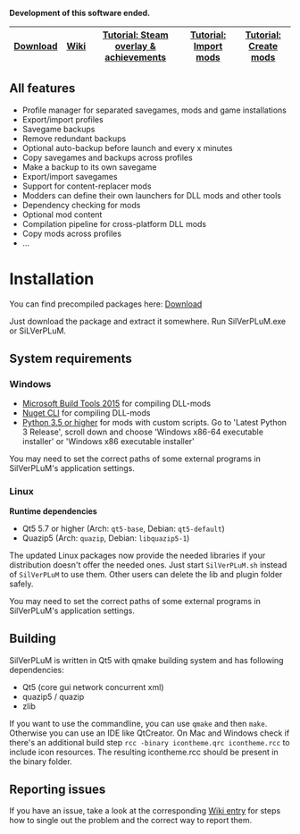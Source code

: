 **Development of this software ended.**

|[Download](https://github.com/rumangerst/SilVerPLuM#installation)|[Wiki](https://github.com/rumangerst/SilVerPLuM/wiki)|[Tutorial: Steam overlay & achievements](https://github.com/rumangerst/SilVerPLuM/wiki/Tutorial:-Steam-overlay-and-achievements)|[Tutorial: Import mods](https://github.com/rumangerst/SilVerPLuM/wiki/Modding-tutorial:-Use-the-mod-importer)|[Tutorial: Create mods](https://github.com/rumangerst/SilVerPLuM/wiki/Modding-tutorial:-Create-a-mod)|
|----|----|----|----|----|

## All features

* Profile manager for separated savegames, mods and game installations
* Export/import profiles
* Savegame backups
* Remove redundant backups
* Optional auto-backup before launch and every x minutes
* Copy savegames and backups across profiles
* Make a backup to its own savegame
* Export/import savegames
* Support for content-replacer mods
* Modders can define their own launchers for DLL mods and other tools
* Dependency checking for mods
* Optional mod content
* Compilation pipeline for cross-platform DLL mods
* Copy mods across profiles
* ...

# Installation

You can find precompiled packages here: [Download](https://github.com/rumangerst/SilVerPLuM/releases)

Just download the package and extract it somewhere. Run SilVerPLuM.exe or SiLVerPLuM.

## System requirements

### Windows

* [Microsoft Build Tools 2015](https://www.microsoft.com/de-DE/download/details.aspx?id=48159) for compiling DLL-mods
* [Nuget CLI](https://dist.nuget.org/win-x86-commandline/latest/nuget.exe) for compiling DLL-mods
* [Python 3.5 or higher](https://www.python.org/downloads/windows/) for mods with custom scripts. Go to 'Latest Python 3 Release', scroll down and choose 'Windows x86-64 executable installer' or 'Windows x86 executable installer'

You may need to set the correct paths of some external programs in SilVerPLuM's application settings.

### Linux

**Runtime dependencies**

* Qt5 5.7 or higher (Arch: `qt5-base`, Debian: `qt5-default`)
* Quazip5 (Arch: `quazip`, Debian: `libquazip5-1`)

The updated Linux packages now provide the needed libraries if your distribution doesn't offer the needed ones. Just start `SilVerPLuM.sh` instead of `SilVerPLuM` to use them. Other users can delete the lib and plugin folder safely.

You may need to set the correct paths of some external programs in SilVerPLuM's application settings.

## Building
SilVerPLuM is written in Qt5 with qmake building system and has following dependencies:

* Qt5 (core gui network concurrent xml)
* quazip5 / quazip
* zlib

If you want to use the commandline, you can use `qmake` and then `make`. Otherwise you can use an IDE like QtCreator. On Mac and Windows check if there's an additional build step `rcc -binary icontheme.qrc icontheme.rcc` to include icon resources. The resulting icontheme.rcc should be present in the binary folder.

## Reporting issues
If you have an issue, take a look at the corresponding [Wiki entry](https://github.com/rumangerst/SilVerPLuM/wiki/Finding-problems) for steps how to single out the problem and the correct way to report them.

